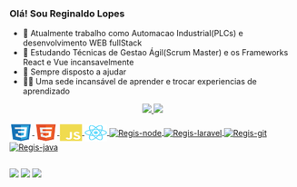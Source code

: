 ### Olá! Sou Reginaldo Lopes


- 🔭 Atualmente trabalho como Automacao Industrial(PLCs) e desenvolvimento WEB fullStack
- 🌱 Estudando Técnicas de Gestao Ágil(Scrum Master) e os Frameworks React e Vue incansavelmente
- 🤝 Sempre disposto a ajudar
- 👨‍💻 Uma sede incansável de aprender e trocar experiencias de aprendizado

<div align="center">
  <a href="https://github.com/rgllopes">
  <img height="175em" src="https://github-readme-stats.vercel.app/api?username=rgllopes&show_icons=true&theme=dracula&include_all_commits=true&count_private=true"/>
  <img height="175em" src="https://github-readme-stats.vercel.app/api/top-langs/?username=rgllopes&layout=compact&langs_count=7&theme=dracula"/>
</div>
  <div style="display: inline_block"><br>
    <img align="center" alt="Regis-CSS" height="30" width="40" src="https://raw.githubusercontent.com/devicons/devicon/master/icons/css3/css3-original.svg">
    <img align="center" alt="Regis-HTML" height="30" width="40" src="https://raw.githubusercontent.com/devicons/devicon/master/icons/html5/html5-original.svg">
    <img align="center" alt="Regis-Js" height="30" width="40" src="https://raw.githubusercontent.com/devicons/devicon/master/icons/javascript/javascript-plain.svg">
    <img align="center" alt="Regis-React" height="30" width="40" src="https://raw.githubusercontent.com/devicons/devicon/master/icons/react/react-original.svg">
    <img align="center" alt="Regis-node" height="30" width="40" src="https://cdn.jsdelivr.net/gh/devicons/devicon/icons/nodejs/nodejs-original.svg">
    <img align="center" alt="Regis-laravel" height="30" width="40" src="https://cdn.jsdelivr.net/gh/devicons/devicon/icons/laravel/laravel-plain.svg">
    <img align="center" alt="Regis-git" height="30" width="40" src="https://raw.githubusercontent.com/jmnote/z-icons/master/svg/git.svg">
    <img align="center" alt="Regis-java" height="30" width="40" src="https://raw.githubusercontent.com/jmnote/z-icons/master/svg/java.svg">
</div>

  ##
  
<div>  
  <a href = "mailto:rgllopes@hotmail.com"><img src="https://img.shields.io/badge/Microsoft_Outlook-0078D4?style=for-the-badge&logo=microsoft-outlook&logoColor=white" target="_blank"></a>
  <a href = "mailto:rgllopes79@gmail.com"><img src="https://img.shields.io/badge/Gmail-D14836?style=for-the-badge&logo=gmail&logoColor=white" target="_blank"></a>
  <a href="https://www.linkedin.com/in/reginaldo-lopes-67b3b772" target="_blank"><img src="https://img.shields.io/badge/-LinkedIn-%230077B5?style=for-the-badge&logo=linkedin&logoColor=white" target="_blank"></a>  
</div>
